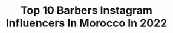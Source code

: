 ---
title: Top 10 Barbers Instagram Influencers In Morocco In 2022
description: >-
  Find top barbers Instagram influencers in Morocco in 2022. Most popular hashtags: #fashion #love #lifestyle #instagram.
platform: Instagram
hits: 13
text_top: Identify the best Instagram influencers on inBeat.
text_bottom: Our search engine has 13 Instagram influencers like this in Morocco for you to collaborate.
profiles:
  - username: "fall_le_maitre_barber"
    fullname: >-
      Cheikh fall
    bio: >-
      💈LE MAITRE BARBER 🇸🇳 live in 🇲🇦 😂 Humour 100% marocain ✉️ Elcheikhfall11@gmail.com 📺 https://www.younow.com/chiekhfall 👻 cfall2801 👨🏿‍💻 en MP
    location: "Morocco"
    followers: 108185
    engagement: 239
    commentsToLikes: 0.016227
    id: ck6tqs832tqvs0j7175vavsuz
    verified: false
    hashtags: ""
  - username: "mohamed_zerrouki"
    fullname: >-
      👑Artist 🌍 zerrouki 👑
    bio: >-
      📍Morroco🇲🇦 ¶Live every moment like it's the last moment in your life¶ ®Painter🖌️/ barber ✂️//Traveler 🇲🇦🏔️🌍 📸 Photographer 📸 📩Zarouki.art@gmail. com
    location: "Morocco"
    followers: 27157
    engagement: 375
    commentsToLikes: 0.039524
    id: ckaown9k79len0i787tkyogj8
    verified: false
    hashtags: "#trip, #instagood, #instaphoto, #photography"
  - username: "shadow.barber"
    fullname: >-
      Shadow barber
    bio: >-
      💆 To enjoy a high quality shave ✂ All you have to come to us 💺 Book yourself an appointment 👏 The secret of my success is your support. Thank you
    location: "Morocco"
    followers: 9664
    engagement: 384
    commentsToLikes: 0.027679
    id: ck0w2dvednv0r0i197zm7p7of
    verified: false
    hashtags: ""
  - username: "mouad.mercado"
    fullname: >-
      🥇𝓜𝓸𝓾𝓪𝓭 𝓶𝓸𝓾𝓼𝓳𝓲𝓭🥇
    bio: >-
      #sh300i ❤️💉 2ème compte @mousjidmouad 📍 : 𝕮𝖆𝖘𝖆𝖇𝖑𝖆𝖓𝖈𝖆 / 𝐌𝐨𝐫𝐨𝐜𝐜𝐨 🇲🇦 📩 : mouadmousjid58@gmail.com 🔥 :𝑩𝒊𝒌𝒆 𝒍𝒊𝒇𝒆🔥 🎉 : 28/04 ✨ Fb :معاد مسجد
    location: "Morocco"
    followers: 8481
    engagement: 1004
    commentsToLikes: 0.028364
    id: ckap7kufmki630i784kum0aw0
    verified: false
    hashtags: "#wheelies, #polini, #maroc, #lavagemdemoto"
  - username: "espada.yassinee"
    fullname: >-
      Yassine Moussaoui
    bio: >-
      _2eme: @espadayassinephotography _ambassador : @newchic_asia -📷ArtPhotography -👔Fashion blogger -🏋️‍♂️Fitness - 🤝Collab Dm Me - 🇲🇦 Morocco/Tanger
    location: "Morocco"
    followers: 89588
    engagement: 252
    commentsToLikes: 0.042663
    id: ck6uevi25tbae0j714d36cpnl
    verified: false
    hashtags: "#yellowtshirt, #motivation, #fitnessmotivation, #dapperman"
  - username: "samadiilias"
    fullname: >-
      STYLE YOUR HAIR WITH SAMADI 😅
    bio: >-
      Very grateful for sharing my world with you 🤩. 📌 CEO @hairstyleguys 📍Tangier 🇲🇦 | 🇪🇸
    location: "Morocco"
    followers: 24334
    engagement: 257
    commentsToLikes: 0.039615
    id: ck5chu6htrgx50i11rcmq5alc
    verified: false
    hashtags: "#hairstyles, #morocco, #summer, #tangier"
  - username: "assil.amor"
    fullname: >-
      • Assil Amor  | أصيل عمور
    bio: >-
      •Personal trainer 🏋🏻‍♂️ •DOP / Filmmaker 📽 @theaaproduction •Content creator 🔮 • 📩 :amorassil25@gmail.com •LATEST VLOGG SUBSCRIBE👇🏻 🚨
    location: "Morocco"
    followers: 23416
    engagement: 238
    commentsToLikes: 0.021750
    id: ck14ht85hc0je0i19k2oqy8av
    verified: false
    hashtags: "#style, #motorbike, #love, #biker"
  - username: "samir___fit"
    fullname: >-
      S A M I R    F T N E S
    bio: >-
      🇲🇦𝑤𝑒𝑙𝑐𝑜𝑚𝑒🇪🇺 𝑀𝑦 𝑆𝑛𝑎𝑝𝐶ℎ𝑎𝑇 : 𝑆𝑎𝑚_𝑒𝑙2 𝐹𝑛𝑡𝑛𝑒𝑠 𝐴𝑑𝑑𝑖𝑐𝑡 | 𝑊𝑜𝑅.𝐾𝑜𝑢𝑇🔥 👉🏻𝐹𝑜𝐿𝐿𝑜𝑤 𝑀𝑒 : 50 𝐾 💯 🅹🆄🆂🆃 🆃🆁🆄🆂🆃 🆈🅾︎🆄🆁🆂🅴🅻🅵 💯
    location: "Morocco"
    followers: 24038
    engagement: 170
    commentsToLikes: 0.017952
    id: ckaox68m8byt10i78w6tz5f44
    verified: false
    hashtags: "#fes, #taza, #ouajda, #casa"
  - username: "oussama_mouhabi"
    fullname: >-
      OUSSAMA MOUHABI ®️
    bio: >-
      Official instagram ▪Lifestyle 🕶 ▪Fashion blogger 👕 ▪MoRoccaN 🇲🇦 ▪Follow Me ☝️
    location: "Morocco"
    followers: 5690
    engagement: 633
    commentsToLikes: 0.018214
    id: ckf5n65yawxi00j23p363qu6i
    verified: false
    hashtags: "#casablanca, #blogger, #spain, #followbackinstantly"
  - username: "mehdinajy"
    fullname: >-
      Mehdi Najy
    bio: >-
      🔹Moroccan model🇲🇦 🔹Diabétic T1 / TEDx speaker 🎤 🔹Sponspored by @lionzathletics 🔹Coach a @passagefitnessofficial 🔹MA chaîne YouTube 👇
    location: "Morocco"
    followers: 50284
    engagement: 574
    commentsToLikes: 0.014858
    id: ck5btskkxgixf0i11f39s3m1e
    verified: false
    hashtags: "#moroccanblogger, #love, #follow, #followme"
---